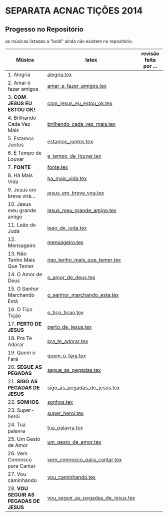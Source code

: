 SEPARATA ACNAC TIÇÕES 2014
==========================

Progesso no Repositório
-----------------------

as músicas listadas a "bold" ainda não existem no repositório.

| Música                             	| latex                                                                       	| revisão feita por ... 		|
| ---------------------------        	| -------------                                                               	| -----------------------------	|
| 1. Alegria              				| [alegria.tex](../../songs/pt/alegria.tex)             						| 								|
| 2. Amar é fazer amigos             	| [amar_e_fazer_amigos.tex](../../songs/pt/amar_e_fazer_amigos.tex)             | 								|
| 3. **COM JESUS EU ESTOU OK!**         | [com_jesus_eu_estou_ok.tex](../../songs/pt/com_jesus_eu_estou_ok.tex)         | 								|
| 4. Brilhando Cada Vez Mais            | [brilhando_cada_vez_mais.tex](../../songs/pt/brilhando_cada_vez_mais.tex)     | 								|
| 5. Estamos Juntos            			| [estamos_juntos.tex](../../songs/pt/estamos_juntos.tex)             			| 								|
| 6. É Tempo de Louvar 					| [e_tempo_de_louvar.tex](../../songs/pt/e_tempo_de_louvar.tex) 				| 								|
| 7. **FONTE**            				| [fonte.tex](../../songs/pt/fonte.tex)             							| 								|
| 8. Há Mais Vida            			| [ha_mais_vida.tex](../../songs/pt/ha_mais_vida.tex)             				| 								|
| 9. Jesus em breve virá...            	| [jesus_em_breve_vira.tex](../../songs/pt/jesus_em_breve_vira.tex)             | 								|
| 10. Jesus meu grande amigo 		 	| [jesus_meu_grande_amigo.tex](../../songs/pt/fe_a_arder.tex)             		| 								|
| 11. Leão de Judá 					 	| [leao_de_juda.tex](../../songs/pt/leao_de_juda.tex)             				| 								|
| 12. Mensageiro 					 	| [mensageiro.tex](../../songs/pt/mensageiro.tex)             					| 								|
| 13. Não Tenho Mais Que Temer 			| [nao_tenho_mais_que_temer.tex](../../songs/pt/nao_tenho_mais_que_temer.tex)   | 								|
| 14. O Amor de Deus 					| [o_amor_de_deus.tex](../../songs/pt/o_amor_de_deus.tex)             			| 								|
| 15. O Senhor Marchando Está 			| [o_senhor_marchando_esta.tex](../../songs/pt/o_senhor_marchando_esta.tex)		| 								|
| 16. O Tiço Tição						| [o_tico_ticao.tex](../../songs/pt/o_tico_ticao.tex)							| 								|
| 17. **PERTO DE JESUS**				| [perto_de_jesus.tex](../../songs/pt/perto_de_jesus.tex)						| 								|
| 18. Pra Te Adorar 					| [pra_te_adorar.tex](../../songs/pt/pra_te_adorar.tex)             			| 								|
| 19. Quem o Fará 					 	| [quem_o_fara.tex](../../songs/pt/quem_o_fara.tex)             				| 								|
| 20. **SEGUE AS PEGADAS** 				| [segue_as_pegadas.tex](../../songs/pt/segue_as_pegadas.tex)             		| 								|
| 21. **SIGO AS PEGADAS DE JESUS** 		| [sigo_as_pegadas_de_jesus.tex](../../songs/pt/sigo_as_pegadas_de_jesus.tex)   | 								|
| 22. **SONHOS** 					 	| [sonhos.tex](../../songs/pt/sonhos.tex)      									| 								|
| 23. Super-herói                    	| [super_heroi.tex](../../songs/pt/super_heroi.tex)                           	| 								|
| 24. Tua palavra                     	| [tua_palavra.tex](../../songs/pt/tua_palavra.tex)                           	| 								|
| 25. Um Gesto de Amor                  | [um_gesto_de_amor.tex](../../songs/pt/um_gesto_de_amor.tex)                   | 								|
| 26. Vem Connosco para Cantar          | [vem_connosco_para_cantar.tex](../../songs/pt/vem_connosco_para_cantar.tex)   | 								|
| 27. Vou caminhando                    | [vou_caminhando.tex](../../songs/pt/vou_caminhando.tex)                       | 								|
| 28. **VOU SEGUIR AS PEGADAS DE JESUS**| [vou_seguir_as_pegadas_de_jesus.tex](../../songs/pt/vou_seguir_as_pegadas_de_jesus.tex) | 								|


